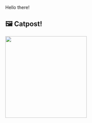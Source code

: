 Hello there!



## 🖼️ Catpost!

<sub>
    <img src="https://cdn2.thecatapi.com/images/dn8.jpg" height="256">
</sub>

